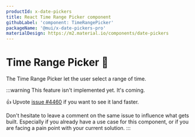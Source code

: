 ```yaml
---
productId: x-date-pickers
title: React Time Range Picker component
githubLabel: 'component: TimeRangePicker'
packageName: '@mui/x-date-pickers-pro'
materialDesign: https://m2.material.io/components/date-pickers
---
```


# Time Range Picker <a title="Pro plan" href="/x/introduction/licensing/#pro-plan"><span class="plan-pro"></span></a>🚧

<p class="description">The Time Range Picker let the user select a range of time.</p>

:::warning
This feature isn't implemented yet. It's coming.

👍 Upvote [issue #4460](https://github.com/mui/mui-x/issues/4460) if you want to see it land faster.

Don't hesitate to leave a comment on the same issue to influence what gets built. Especially if you already have a use case for this component, or if you are facing a pain point with your current solution.
:::
